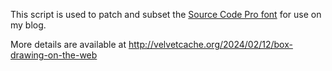 This script is used to patch and subset the [Source Code Pro font](https://github.com/adobe-fonts/source-code-pro) for use on my blog.

More details are available at http://velvetcache.org/2024/02/12/box-drawing-on-the-web
